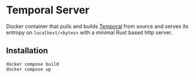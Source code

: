 # Temporal Server

Docker container that pulls and builds [Temporal](https://github.com/TheRandonauts/temporal) from source and serves its entropy on `localhost/<bytes>` with a minimal Rust based http server.

## Installation

```
docker compose build
docker compose up
```
